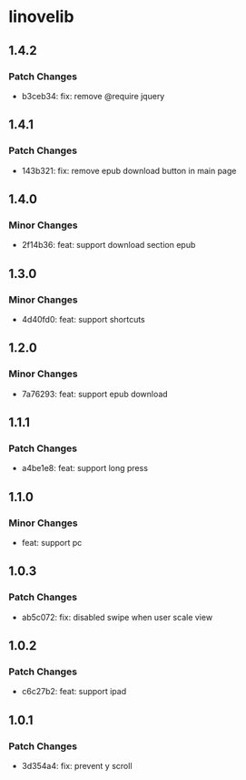 # linovelib

## 1.4.2

### Patch Changes

- b3ceb34: fix: remove @require jquery

## 1.4.1

### Patch Changes

- 143b321: fix: remove epub download button in main page

## 1.4.0

### Minor Changes

- 2f14b36: feat: support download section epub

## 1.3.0

### Minor Changes

- 4d40fd0: feat: support shortcuts

## 1.2.0

### Minor Changes

- 7a76293: feat: support epub download

## 1.1.1

### Patch Changes

- a4be1e8: feat: support long press

## 1.1.0

### Minor Changes

- feat: support pc

## 1.0.3

### Patch Changes

- ab5c072: fix: disabled swipe when user scale view

## 1.0.2

### Patch Changes

- c6c27b2: feat: support ipad

## 1.0.1

### Patch Changes

- 3d354a4: fix: prevent y scroll
